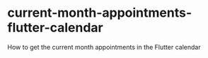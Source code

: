 # current-month-appointments-flutter-calendar
How to get the current month appointments in the Flutter calendar
